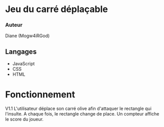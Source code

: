# Jeu du carré déplaçable

### Auteur
Diane (Mogw4iRGod)

## Langages
  - JavaScript
  - CSS
  - HTML
  
 # Fonctionnement
 V1.1
 L'utilisateur déplace son carré olive afin d'attaquer le rectangle qui l'insulte. A chaque fois, le rectangle change de place. Un compteur affiche le score du joueur.
